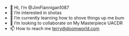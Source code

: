 - 👋 Hi, I’m @JimFlannigan1087
- 👀 I’m interested in shotas
- 🌱 I’m currently learning how to shove things up me bum
- 💞️ I’m looking to collaborate on My Masterpiece UACDR
- 📫 How to reach me terry@doomworld.com

<!---
JimFlannigan1087/JimFlannigan1087 is a ✨ special ✨ repository because its `README.md` (this file) appears on your GitHub profile.
You can click the Preview link to take a look at your changes.
--->
